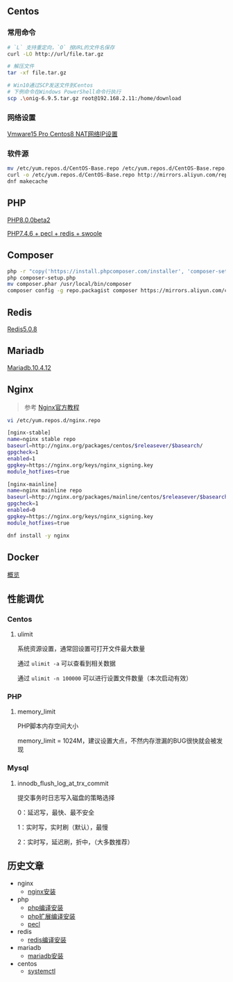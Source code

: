 ## Centos

### 常用命令
```bash
# `L` 支持重定向，`O` 按URL的文件名保存
curl -LO http://url/file.tar.gz

# 解压文件
tar -xf file.tar.gz

# Win10通过SCP发送文件到Centos
# 下例命令在Windows PowerShell命令行执行
scp .\onig-6.9.5.tar.gz root@192.168.2.11:/home/download
```

### 网络设置

[Vmware15 Pro Centos8 NAT网络IP设置](vmware.centos8.network.md)



### 软件源
```bash
mv /etc/yum.repos.d/CentOS-Base.repo /etc/yum.repos.d/CentOS-Base.repo.backup
curl -o /etc/yum.repos.d/CentOS-Base.repo http://mirrors.aliyun.com/repo/Centos-8.repo
dnf makecache
```


## PHP

[PHP8.0.0beta2](php.8.0.0beta2.md)

[PHP7.4.6 + pecl + redis + swoole](php.7.4.6.md)

## Composer

```bash
php -r "copy('https://install.phpcomposer.com/installer', 'composer-setup.php');"
php composer-setup.php
mv composer.phar /usr/local/bin/composer
composer config -g repo.packagist composer https://mirrors.aliyun.com/composer/
```

## Redis

[Redis5.0.8](redis.5.0.8.md)

## Mariadb

[Mariadb.10.4.12](mariadb.10.4.12.md)

## Nginx

> 参考 [Nginx官方教程](http://nginx.org/en/linux_packages.html#RHEL-CentOS)

```bash
vi /etc/yum.repos.d/nginx.repo

[nginx-stable]
name=nginx stable repo
baseurl=http://nginx.org/packages/centos/$releasever/$basearch/
gpgcheck=1
enabled=1
gpgkey=https://nginx.org/keys/nginx_signing.key
module_hotfixes=true

[nginx-mainline]
name=nginx mainline repo
baseurl=http://nginx.org/packages/mainline/centos/$releasever/$basearch/
gpgcheck=1
enabled=0
gpgkey=https://nginx.org/keys/nginx_signing.key
module_hotfixes=true

dnf install -y nginx
```

## Docker

[概览](docker.md)

## 性能调优

### Centos

 1. ulimit

    系统资源设置，通常回设置可打开文件最大数量

    通过 `ulimit -a` 可以查看到相关数据

    通过 `ulimit -n 100000` 可以进行设置文件数量（本次启动有效）

### PHP

 1. memory_limit

    PHP脚本内存空间大小

    memory_limit = 1024M，建议设置大点，不然内存泄漏的BUG很快就会被发现

### Mysql

 1. innodb_flush_log_at_trx_commit

    提交事务时日志写入磁盘的策略选择

    0：延迟写，最快、最不安全

    1：实时写，实时刷（默认），最慢

    2：实时写，延迟刷，折中，（大多数推荐）

## 历史文章
* nginx
    + [nginx安装](nginx.md)
* php
    + [php编译安装](php.md)
    + [php扩展编译安装](php.ext.md)
    + [pecl](php.pecl.md)
* redis
    + [redis编译安装](redis.md)
* mariadb
    + [mariadb安装](mariadb.md)
* centos
    + [systemctl](cecntos.systemctl.md)
